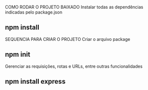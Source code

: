 COMO RODAR O PROJETO BAIXADO
Instalar todas as dependências indicadas pelo package.json
## npm install

SEQUENCIA PARA CRIAR O PROJETO
Criar o arquivo package
## npm init

Gerenciar as requisições, rotas e URLs, entre outras funcionalidades
## npm install express